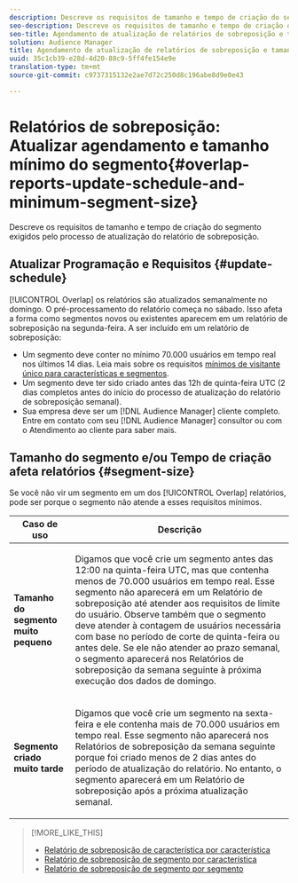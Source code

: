 ```yaml
---
description: Descreve os requisitos de tamanho e tempo de criação do segmento exigidos pelo processo de atualização do relatório de sobreposição.
seo-description: Descreve os requisitos de tamanho e tempo de criação do segmento exigidos pelo processo de atualização do relatório de sobreposição.
seo-title: Agendamento de atualização de relatórios de sobreposição e tamanho mínimo de segmento
solution: Audience Manager
title: Agendamento de atualização de relatórios de sobreposição e tamanho mínimo de segmento
uuid: 35c1cb39-e28d-4d20-88c9-5ff4fe154e9e
translation-type: tm+mt
source-git-commit: c9737315132e2ae7d72c250d8c196abe8d9e0e43

---
```



# Relatórios de sobreposição: Atualizar agendamento e tamanho mínimo do segmento{#overlap-reports-update-schedule-and-minimum-segment-size}

Descreve os requisitos de tamanho e tempo de criação do segmento exigidos pelo processo de atualização do relatório de sobreposição.

## Atualizar Programação e Requisitos {#update-schedule}

[!UICONTROL Overlap] os relatórios são atualizados semanalmente no domingo. O pré-processamento do relatório começa no sábado. Isso afeta a forma como segmentos novos ou existentes aparecem em um relatório de sobreposição na segunda-feira. A ser incluído em um relatório de sobreposição:

* Um segmento deve conter no mínimo 70.000 usuários em tempo real nos últimos 14 dias. Leia mais sobre os requisitos [mínimos de visitante único para características e segmentos](../../reporting/report-sampling.md#data-sampling-ratio).
* Um segmento deve ter sido criado antes das 12h de quinta-feira UTC (2 dias completos antes do início do processo de atualização do relatório de sobreposição semanal).
* Sua empresa deve ser um [!DNL Audience Manager] cliente completo. Entre em contato com seu [!DNL Audience Manager] consultor ou com o Atendimento ao cliente para saber mais.

## Tamanho do segmento e/ou Tempo de criação afeta relatórios {#segment-size}

Se você não vir um segmento em um dos [!UICONTROL Overlap] relatórios, pode ser porque o segmento não atende a esses requisitos mínimos.

<table id="table_BE2937C1FA314BBDBD1D026321D6E6B1"> 
 <thead> 
  <tr> 
   <th colname="col1" class="entry"> Caso de uso </th> 
   <th colname="col2" class="entry"> Descrição </th> 
  </tr> 
 </thead>
 <tbody> 
  <tr> 
   <td colname="col1"> <p> <b>Tamanho do segmento muito pequeno</b> </p> </td> 
   <td colname="col2"> <p>Digamos que você crie um segmento antes das 12:00 na quinta-feira UTC, mas que contenha menos de 70.000 usuários em tempo real. Esse segmento não aparecerá em um Relatório <span class="wintitle"> de</span> sobreposição até atender aos requisitos de limite do usuário. Observe também que o segmento deve atender à contagem de usuários necessária com base no período de corte de quinta-feira ou antes dele. Se ele não atender ao prazo semanal, o segmento aparecerá nos Relatórios <span class="wintitle"></span> de sobreposição da semana seguinte à próxima execução dos dados de domingo. </p> </td> 
  </tr> 
  <tr> 
   <td colname="col1"> <p> <b>Segmento criado muito tarde</b> </p> </td> 
   <td colname="col2"> <p>Digamos que você crie um segmento na sexta-feira e ele contenha mais de 70.000 usuários em tempo real. Esse segmento não aparecerá nos Relatórios <span class="wintitle"></span> de sobreposição da semana seguinte porque foi criado menos de 2 dias antes do período de atualização do relatório. No entanto, o segmento aparecerá em um Relatório <span class="wintitle"></span> de sobreposição após a próxima atualização semanal. </p> </td> 
  </tr> 
 </tbody> 
</table>

>[!MORE_LIKE_THIS]
>
>* [Relatório de sobreposição de característica por característica](../../reporting/dynamic-reports/trait-trait-overlap-report.md#trait-to-trait-overlap-report)
>* [Relatório de sobreposição de segmento por característica](../../reporting/dynamic-reports/segment-trait-overlap-report.md)
>* [Relatório de sobreposição de segmento por segmento](../../reporting/dynamic-reports/segment-segment-overlap-report.md)

